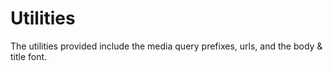 # Utilities

The utilities provided include the media query prefixes, urls, and the body & title font.
